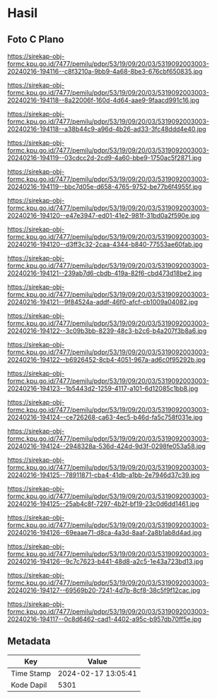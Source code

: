 # Hasil

## Foto C Plano

https://sirekap-obj-formc.kpu.go.id/7477/pemilu/pdpr/53/19/09/20/03/5319092003003-20240216-194116--c8f3210a-9bb9-4a68-8be3-676cbf650835.jpg

https://sirekap-obj-formc.kpu.go.id/7477/pemilu/pdpr/53/19/09/20/03/5319092003003-20240216-194118--8a22006f-160d-4d64-aae9-9faacd991c16.jpg

https://sirekap-obj-formc.kpu.go.id/7477/pemilu/pdpr/53/19/09/20/03/5319092003003-20240216-194118--a38b44c9-a96d-4b26-ad33-3fc48ddd4e40.jpg

https://sirekap-obj-formc.kpu.go.id/7477/pemilu/pdpr/53/19/09/20/03/5319092003003-20240216-194119--03cdcc2d-2cd9-4a60-bbe9-1750ac5f2871.jpg

https://sirekap-obj-formc.kpu.go.id/7477/pemilu/pdpr/53/19/09/20/03/5319092003003-20240216-194119--bbc7d05e-d658-4765-9752-be77b6f4955f.jpg

https://sirekap-obj-formc.kpu.go.id/7477/pemilu/pdpr/53/19/09/20/03/5319092003003-20240216-194120--e47e3947-ed01-41e2-981f-31bd0a2f590e.jpg

https://sirekap-obj-formc.kpu.go.id/7477/pemilu/pdpr/53/19/09/20/03/5319092003003-20240216-194120--d3ff3c32-2caa-4344-b840-77553ae60fab.jpg

https://sirekap-obj-formc.kpu.go.id/7477/pemilu/pdpr/53/19/09/20/03/5319092003003-20240216-194121--239ab7d6-cbdb-419a-82f6-cbd473d18be2.jpg

https://sirekap-obj-formc.kpu.go.id/7477/pemilu/pdpr/53/19/09/20/03/5319092003003-20240216-194121--9f84524a-addf-46f0-afcf-cb1009a04082.jpg

https://sirekap-obj-formc.kpu.go.id/7477/pemilu/pdpr/53/19/09/20/03/5319092003003-20240216-194122--3c09b3bb-8239-48c3-b2c6-b4a207f3b8a6.jpg

https://sirekap-obj-formc.kpu.go.id/7477/pemilu/pdpr/53/19/09/20/03/5319092003003-20240216-194122--b6926452-8cb4-4051-967a-ad6c0f95292b.jpg

https://sirekap-obj-formc.kpu.go.id/7477/pemilu/pdpr/53/19/09/20/03/5319092003003-20240216-194123--1b5443d2-1259-4117-a101-6d12085c1bb8.jpg

https://sirekap-obj-formc.kpu.go.id/7477/pemilu/pdpr/53/19/09/20/03/5319092003003-20240216-194124--ce726268-ca63-4ec5-b46d-fa5c758f031e.jpg

https://sirekap-obj-formc.kpu.go.id/7477/pemilu/pdpr/53/19/09/20/03/5319092003003-20240216-194124--2948328a-536d-424d-9d3f-0298fe053a58.jpg

https://sirekap-obj-formc.kpu.go.id/7477/pemilu/pdpr/53/19/09/20/03/5319092003003-20240216-194125--78911871-cba4-41db-a1bb-2e7946d37c39.jpg

https://sirekap-obj-formc.kpu.go.id/7477/pemilu/pdpr/53/19/09/20/03/5319092003003-20240216-194125--25ab4c8f-7297-4b2f-bf19-23c0d6dd1461.jpg

https://sirekap-obj-formc.kpu.go.id/7477/pemilu/pdpr/53/19/09/20/03/5319092003003-20240216-194126--69eaae71-d8ca-4a3d-8aaf-2a8b1ab8d4ad.jpg

https://sirekap-obj-formc.kpu.go.id/7477/pemilu/pdpr/53/19/09/20/03/5319092003003-20240216-194126--9c7c7623-b441-48d8-a2c5-1e43a723bd13.jpg

https://sirekap-obj-formc.kpu.go.id/7477/pemilu/pdpr/53/19/09/20/03/5319092003003-20240216-194127--69569b20-7241-4d7b-8cf8-38c5f9f12cac.jpg

https://sirekap-obj-formc.kpu.go.id/7477/pemilu/pdpr/53/19/09/20/03/5319092003003-20240216-194117--0c8d6462-cad1-4402-a95c-b957db70ff5e.jpg


## Metadata

| Key        | Value               |
| ---------- | ------------------- |
| Time Stamp | 2024-02-17 13:05:41 |
| Kode Dapil | 5301                |



